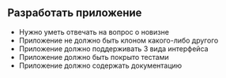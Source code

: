 ## Разработать приложение
+ Нужно уметь отвечать на вопрос о новизне
+ Приложение не должно быть клоном какого-либо другого
+ Приложение должно поддерживать 3 вида интерфейса
+ Приложение должно быть покрыто тестами
+ Приложение должно содержать документацию
